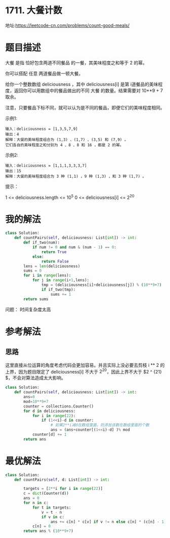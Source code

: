 # 1711. 大餐计数
地址:https://leetcode-cn.com/problems/count-good-meals/


# 题目描述
大餐 是指 恰好包含两道不同餐品 的一餐，其美味程度之和等于 2 的幂。

你可以搭配 任意 两道餐品做一顿大餐。

给你一个整数数组 deliciousness ，其中 deliciousness[i] 是第 i​​​​​​​​​​​​​​ 道餐品的美味程度，返回你可以用数组中的餐品做出的不同 大餐 的数量。结果需要对 10**9 + 7 取余。

注意，只要餐品下标不同，就可以认为是不同的餐品，即便它们的美味程度相同。

示例1:
```
输入：deliciousness = [1,3,5,7,9]
输出：4
解释：大餐的美味程度组合为 (1,3) 、(1,7) 、(3,5) 和 (7,9) 。
它们各自的美味程度之和分别为 4 、8 、8 和 16 ，都是 2 的幂。
```


示例2:
```
输入：deliciousness = [1,1,1,3,3,3,7]
输出：15
解释：大餐的美味程度组合为 3 种 (1,1) ，9 种 (1,3) ，和 3 种 (1,7) 。
```
提示：

1 <= deliciousness.length <= $10^5$
0 <= deliciousness[i] <= $2^20$


# 我的解法
```python
class Solution:
    def countPairs(self, deliciousness: List[int]) -> int:
        def if_two(num):
            if num != 0 and num & (num - 1) == 0:
                return True
            else:
                return False
        lens = len(deliciousness)
        sums = 0
        for i in range(lens):
            for j in range(i+1,lens):
                tmp = (deliciousness[i]+deliciousness[j]) % (10**9+7)
                if if_two(tmp):
                    sums += 1
        return sums

```
问题： 时间复杂度太高

# 参考解法
## 思路
这里直接从位运算的角度考虑代码会更加容易。并且实际上没必要去剪枝 i ** 2 的上界，因为题目限定了 deliciousness[i] 不大于 $2 ^ {20}$，因此上界不大于 $2 ^ {21} $，不会对算法造成太大影响。

```python
class Solution:
    def countPairs(self, deliciousness: List[int]) -> int:
        ans=0
        mod=10**9+7
        counter = collections.Counter()
        for d in deliciousness:
            for i in range(22):
                if (1<<i)-d in counter:
                    # 如果2**i减d在数组里面，则添加该数在数组里面的个数
                    ans = (ans+counter[(1<<i)-d] )% mod
            counter[d] += 1
        return ans
```

# 最优解法
```python
class Solution:
    def countPairs(self, d: List[int]) -> int:

        targets = [2**i for i in range(22)]
        c = dict(Counter(d))
        ans = 0
        for n in c:
            for t in targets:
                v = t - n
                if v in c:
                    ans += c[n] * c[v] if v != n else c[n] * (c[n] - 1) // 2
            c[n] = 0
        return ans % (10**9+7)

```